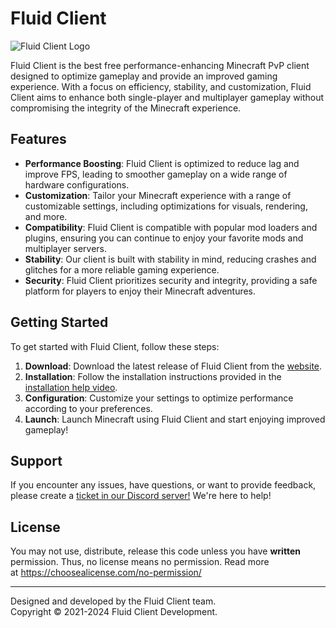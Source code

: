 # Fluid Client

![Fluid Client Logo](https://github.com/Fluid-Client-Development/.github/blob/76db751efa35d3b6d575eac3599461c1b0d64514/profile/png_20230407_183044_0000.png)

Fluid Client is the best free performance-enhancing Minecraft PvP client designed to optimize gameplay and provide an improved gaming experience. With a focus on efficiency, stability, and customization, Fluid Client aims to enhance both single-player and multiplayer gameplay without compromising the integrity of the Minecraft experience.

## Features

- **Performance Boosting**: Fluid Client is optimized to reduce lag and improve FPS, leading to smoother gameplay on a wide range of hardware configurations.
- **Customization**: Tailor your Minecraft experience with a range of customizable settings, including optimizations for visuals, rendering, and more.
- **Compatibility**: Fluid Client is compatible with popular mod loaders and plugins, ensuring you can continue to enjoy your favorite mods and multiplayer servers.
- **Stability**: Our client is built with stability in mind, reducing crashes and glitches for a more reliable gaming experience.
- **Security**: Fluid Client prioritizes security and integrity, providing a safe platform for players to enjoy their Minecraft adventures.

## Getting Started

To get started with Fluid Client, follow these steps:

1. **Download**: Download the latest release of Fluid Client from the [website](https://fluidclient.ovh/download.html).
2. **Installation**: Follow the installation instructions provided in the [installation help video](https://youtu.be/RgX9o5RiYP4).
3. **Configuration**: Customize your settings to optimize performance according to your preferences.
4. **Launch**: Launch Minecraft using Fluid Client and start enjoying improved gameplay!

## Support

If you encounter any issues, have questions, or want to provide feedback, please create a [ticket in our Discord server!](https://discord.gg/DUTSVgaKA5) We're here to help!

## License

You may not use, distribute, release this code unless you have **written** permission. Thus, no license means no permission. Read more at https://choosealicense.com/no-permission/

---

Designed and developed by the Fluid Client team.  
Copyright © 2021-2024 Fluid Client Development.
